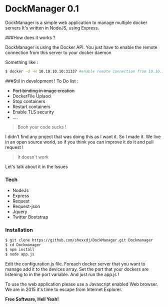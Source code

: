 # DockManager 0.1

DockManager is a simple web application to manage multiple docker servers
It's written in NodeJS, using Express. 

###How does it works ? 

DockManager is using the Docker API.
You just have to enable the remote connection from this server to your docker daemon

Something like :
```sh
$ docker -d -H 10.10.10.10:31337 #enable remote connection from 10.10.10.10 to Elite Port
```

###Stil in development ! 
To Do list : 
* ~~Port binding in image creation~~
* DockerFile Uplaod
* Stop containers
* Restart containers
* Enable TLS security
* ....


>Booh your code sucks ! 

I didn't find any project that was doing this as I want it. So I made it. We live in an open source world, so if you think you can improve it 
do it and pull request ! 
>It doesn't work 

Let's talk about it in the Issues

### Tech
* NodeJs
* Express
* Request
* Request-json
* Jquery
* Twitter Bootstrap 

### Installation

```sh
$ git clone https://github.com/shoxxdj/DockManager.git Dockmanager
$ cd Dockmanager
$ npm install
$ node app.js
```

Edit the configuration.js file.
Foreach docker server that you want to manage add it to the devices array.
Set the port that your dockers are listening to in the port variable.
And just run the app.js !

To use the web application please use a Javascript enabled Web browser. 
We are in 2015 it's time to escape from Internet Explorer. 

**Free Software, Hell Yeah!**

